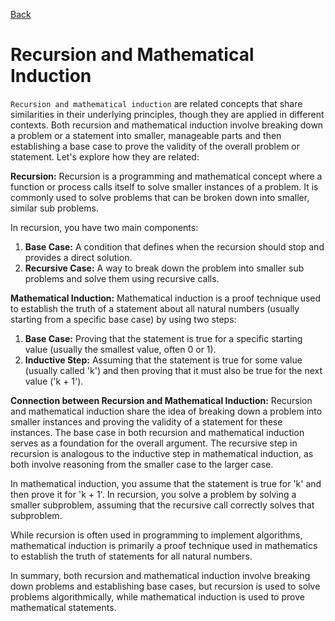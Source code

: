 [Back](./00_recursion.md)

# Recursion and Mathematical Induction

`Recursion and mathematical induction` are related concepts that share similarities in their underlying principles, though they are applied in different contexts. Both recursion and mathematical induction involve breaking down a problem or a statement into smaller, manageable parts and then establishing a base case to prove the validity of the overall problem or statement. Let's explore how they are related:

**Recursion:**
Recursion is a programming and mathematical concept where a function or process calls itself to solve smaller instances of a problem. It is commonly used to solve problems that can be broken down into smaller, similar sub problems.

In recursion, you have two main components:

1. **Base Case:** A condition that defines when the recursion should stop and provides a direct solution.
2. **Recursive Case:** A way to break down the problem into smaller sub problems and solve them using recursive calls.

**Mathematical Induction:**
Mathematical induction is a proof technique used to establish the truth of a statement about all natural numbers (usually starting from a specific base case) by using two steps:

1. **Base Case:** Proving that the statement is true for a specific starting value (usually the smallest value, often 0 or 1).
2. **Inductive Step:** Assuming that the statement is true for some value (usually called 'k') and then proving that it must also be true for the next value ('k + 1').

**Connection between Recursion and Mathematical Induction:**
Recursion and mathematical induction share the idea of breaking down a problem into smaller instances and proving the validity of a statement for these instances. The base case in both recursion and mathematical induction serves as a foundation for the overall argument. The recursive step in recursion is analogous to the inductive step in mathematical induction, as both involve reasoning from the smaller case to the larger case.

In mathematical induction, you assume that the statement is true for 'k' and then prove it for 'k + 1'. In recursion, you solve a problem by solving a smaller subproblem, assuming that the recursive call correctly solves that subproblem.

While recursion is often used in programming to implement algorithms, mathematical induction is primarily a proof technique used in mathematics to establish the truth of statements for all natural numbers.

In summary, both recursion and mathematical induction involve breaking down problems and establishing base cases, but recursion is used to solve problems algorithmically, while mathematical induction is used to prove mathematical statements.

